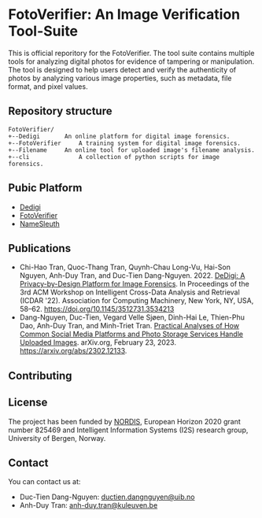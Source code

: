# FotoVerifier: An Image Verification Tool-Suite
This is official reporitory for the FotoVerifier. The tool suite contains multiple tools for analyzing digital photos for evidence of tampering or manipulation. The tool is designed to help users detect and verify the authenticity of photos by analyzing various image properties, such as metadata, file format, and pixel values.

## Repository structure
```
FotoVerifier/
+--Dedigi		An online platform for digital image forensics.     
+--FotoVerifier 	A training system for digital image forensics.       
+--Filename		An online tool for uploaded image's filename analysis.	
+--cli        		A collection of python scripts for image forensics.
```

## Pubic Platform
* [Dedigi](http://dedigi.fotoverifier.com/)
* [FotoVerifier](http://www.fotoverifier.com/)
* [NameSleuth](http://namesleuth.fotoverifier.com/)

## Publications
* Chi-Hao Tran, Quoc-Thang Tran, Quynh-Chau Long-Vu, Hai-Son Nguyen, Anh-Duy Tran, and Duc-Tien Dang-Nguyen. 2022. [DeDigi: A Privacy-by-Design Platform for Image Forensics](https://dl.acm.org/doi/10.1145/3512731.3534213). In Proceedings of the 3rd ACM Workshop on Intelligent Cross-Data Analysis and Retrieval (ICDAR '22). Association for Computing Machinery, New York, NY, USA, 58–62. https://doi.org/10.1145/3512731.3534213
* Dang-Nguyen, Duc-Tien, Vegard Velle Sjøen, Dinh-Hai Le, Thien-Phu Dao, Anh-Duy Tran, and Minh-Triet Tran. [Practical Analyses of How Common Social Media Platforms and Photo Storage Services Handle Uploaded Images](https://arxiv.org/abs/2302.12133). arXiv.org, February 23, 2023. https://arxiv.org/abs/2302.12133. 

## Contributing

## License
The project has been funded by [NORDIS](https://nordishub.eu/), European Horizon 2020 grant number 825469 and
Intelligent Information Systems (I2S) research group, University of Bergen, Norway.

## Contact
You can contact us at:
* Duc-Tien Dang-Nguyen: [ductien.dangnguyen@uib.no](ductien.dangnguyen@uib.no)
* Anh-Duy Tran: [anh-duy.tran@kuleuven.be](anh-duy.tran@kuleuven.be)
